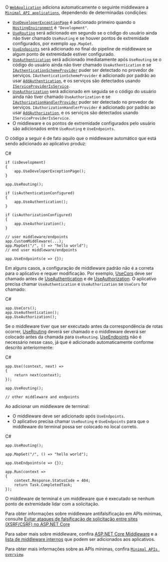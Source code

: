 O [`WebApplication`](https://learn.microsoft.com/pt-br/aspnet/core/fundamentals/minimal-apis/webapplication?view=aspnetcore-8.0) adiciona automaticamente o seguinte middleware a [`Minimal API applications`](https://learn.microsoft.com/pt-br/aspnet/core/fundamentals/minimal-apis/overview?view=aspnetcore-8.0), dependendo de determinadas condições:

- [`UseDeveloperExceptionPage`](https://learn.microsoft.com/pt-br/dotnet/api/microsoft.aspnetcore.diagnostics.developerexceptionpagemiddleware) é adicionado primeiro quando o [`HostingEnvironment`](https://learn.microsoft.com/pt-br/aspnet/core/fundamentals/environments?view=aspnetcore-8.0) é `"Development"`.
- [`UseRouting`](https://learn.microsoft.com/pt-br/dotnet/api/microsoft.aspnetcore.builder.endpointroutingapplicationbuilderextensions.userouting) será adicionado em segundo se o código do usuário ainda não tiver chamado `UseRouting` e se houver pontos de extremidade configurados, por exemplo `app.MapGet`.
- [`UseEndpoints`](https://learn.microsoft.com/pt-br/dotnet/api/microsoft.aspnetcore.builder.endpointroutingapplicationbuilderextensions.useendpoints) será adicionado no final do pipeline de middleware se algum ponto de extremidade estiver configurado.
- [`UseAuthentication`](https://learn.microsoft.com/pt-br/dotnet/api/microsoft.aspnetcore.builder.authappbuilderextensions.useauthentication) será adicionado imediatamente após `UseRouting` se o código do usuário ainda não tiver chamado `UseAuthentication` e se [`IAuthenticationSchemeProvider`](https://learn.microsoft.com/pt-br/dotnet/api/microsoft.aspnetcore.authentication.iauthenticationschemeprovider) puder ser detectado no provedor de serviços. `IAuthenticationSchemeProvider` é adicionado por padrão ao usar [`AddAuthentication`](https://learn.microsoft.com/pt-br/dotnet/api/microsoft.extensions.dependencyinjection.authenticationservicecollectionextensions.addauthentication), e os serviços são detectados usando [`IServiceProviderIsService`](https://learn.microsoft.com/pt-br/dotnet/api/microsoft.extensions.dependencyinjection.iserviceproviderisservice).
- [`UseAuthorization`](https://learn.microsoft.com/pt-br/dotnet/api/microsoft.aspnetcore.builder.authorizationappbuilderextensions.useauthorization) será adicionado em seguida se o código do usuário ainda não tiver chamado `UseAuthorization` e se [`IAuthorizationHandlerProvider`](https://learn.microsoft.com/pt-br/dotnet/api/microsoft.aspnetcore.authorization.iauthorizationhandlerprovider) puder ser detectado no provedor de serviços. `IAuthorizationHandlerProvider` é adicionado por padrão ao usar [`AddAuthorization`](https://learn.microsoft.com/pt-br/dotnet/api/microsoft.extensions.dependencyinjection.authenticationservicecollectionextensions.addauthentication), e os serviços são detectados usando `IServiceProviderIsService`.
- O middleware e os pontos de extremidade configurados pelo usuário são adicionados entre `UseRouting` e `UseEndpoints`.

O código a seguir é de fato aquilo que o middleware automático que está sendo adicionado ao aplicativo produz:

C#

```
if (isDevelopment)
{
    app.UseDeveloperExceptionPage();
}

app.UseRouting();

if (isAuthenticationConfigured)
{
    app.UseAuthentication();
}

if (isAuthorizationConfigured)
{
    app.UseAuthorization();
}

// user middleware/endpoints
app.CustomMiddleware(...);
app.MapGet("/", () => "hello world");
// end user middleware/endpoints

app.UseEndpoints(e => {});
```

Em alguns casos, a configuração de middleware padrão não é a correta para o aplicativo e requer modificação. Por exemplo, [UseCors](https://learn.microsoft.com/pt-br/dotnet/api/microsoft.aspnetcore.builder.corsmiddlewareextensions.usecors) deve ser chamado antes de [UseAuthentication](https://learn.microsoft.com/pt-br/dotnet/api/microsoft.aspnetcore.builder.authappbuilderextensions.useauthentication) e de [UseAuthorization](https://learn.microsoft.com/pt-br/dotnet/api/microsoft.aspnetcore.builder.authorizationappbuilderextensions.useauthorization). O aplicativo precisa chamar `UseAuthentication` e `UseAuthorization` se `UseCors` for chamado:

C#

```
app.UseCors();
app.UseAuthentication();
app.UseAuthorization();
```

Se o middleware tiver que ser executado antes da correspondência de rotas ocorrer, [UseRouting](https://learn.microsoft.com/pt-br/dotnet/api/microsoft.aspnetcore.builder.endpointroutingapplicationbuilderextensions.userouting) deverá ser chamado e o middleware deverá ser colocado antes da chamada para `UseRouting`. [UseEndpoints](https://learn.microsoft.com/pt-br/dotnet/api/microsoft.aspnetcore.builder.endpointroutingapplicationbuilderextensions.useendpoints) não é necessário nesse caso, já que é adicionado automaticamente conforme descrito anteriormente:

C#

```
app.Use((context, next) =>
{
    return next(context);
});

app.UseRouting();

// other middleware and endpoints
```

Ao adicionar um middleware de terminal:

- O middleware deve ser adicionado após `UseEndpoints`.
- O aplicativo precisa chamar `UseRouting` e `UseEndpoints` para que o middleware do terminal possa ser colocado no local correto.

C#

```
app.UseRouting();

app.MapGet("/", () => "hello world");

app.UseEndpoints(e => {});

app.Run(context =>
{
    context.Response.StatusCode = 404;
    return Task.CompletedTask;
});
```

O middleware de terminal é um middleware que é executado se nenhum ponto de extremidade lidar com a solicitação.

Para obter informações sobre middleware antifalsificação em APIs mínimas, consulte [Evitar ataques de falsificação de solicitação entre sites (XSRF/CSRF) no ASP.NET Core](https://learn.microsoft.com/pt-br/aspnet/core/security/anti-request-forgery?view=aspnetcore-8.0#afwma)

Para saber mais sobre middleware, confira [ASP.NET Core Middleware](https://learn.microsoft.com/pt-br/aspnet/core/fundamentals/middleware/?view=aspnetcore-8.0) e a [lista de middleware internos](https://learn.microsoft.com/pt-br/aspnet/core/fundamentals/middleware/?view=aspnetcore-8.0#built-in-middleware) que podem ser adicionados aos aplicativos.

Para obter mais informações sobre as APIs mínimas, confira [`Minimal APIs overview`](https://learn.microsoft.com/pt-br/aspnet/core/fundamentals/minimal-apis/overview?view=aspnetcore-8.0).